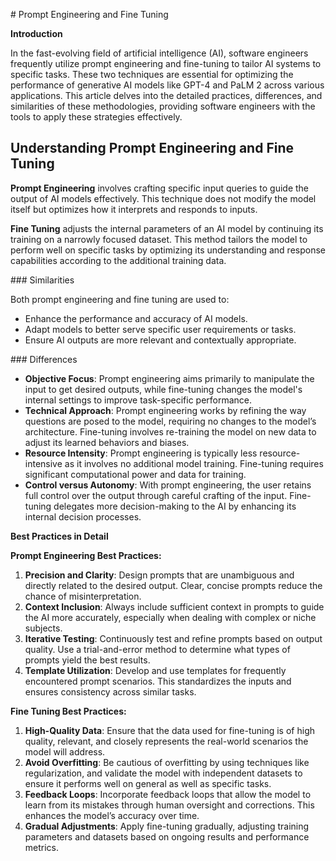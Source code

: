 # Prompt Engineering and Fine Tuning

**Introduction**

In the fast-evolving field of artificial intelligence (AI), software engineers frequently utilize prompt engineering and fine-tuning to tailor AI systems to specific tasks. These two techniques are essential for optimizing the performance of generative AI models like GPT-4 and PaLM 2 across various applications. This article delves into the detailed practices, differences, and similarities of these methodologies, providing software engineers with the tools to apply these strategies effectively.

## Understanding Prompt Engineering and Fine Tuning

**Prompt Engineering** involves crafting specific input queries to guide the output of AI models effectively. This technique does not modify the model itself but optimizes how it interprets and responds to inputs.

**Fine Tuning** adjusts the internal parameters of an AI model by continuing its training on a narrowly focused dataset. This method tailors the model to perform well on specific tasks by optimizing its understanding and response capabilities according to the additional training data.

### Similarities

Both prompt engineering and fine tuning are used to:

- Enhance the performance and accuracy of AI models.
- Adapt models to better serve specific user requirements or tasks.
- Ensure AI outputs are more relevant and contextually appropriate.

### Differences

- **Objective Focus**: Prompt engineering aims primarily to manipulate the input to get desired outputs, while fine-tuning changes the model's internal settings to improve task-specific performance.
- **Technical Approach**: Prompt engineering works by refining the way questions are posed to the model, requiring no changes to the model’s architecture. Fine-tuning involves re-training the model on new data to adjust its learned behaviors and biases.
- **Resource Intensity**: Prompt engineering is typically less resource-intensive as it involves no additional model training. Fine-tuning requires significant computational power and data for training.
- **Control versus Autonomy**: With prompt engineering, the user retains full control over the output through careful crafting of the input. Fine-tuning delegates more decision-making to the AI by enhancing its internal decision processes.

**Best Practices in Detail**

**Prompt Engineering Best Practices:**

1. **Precision and Clarity**: Design prompts that are unambiguous and directly related to the desired output. Clear, concise prompts reduce the chance of misinterpretation.
2. **Context Inclusion**: Always include sufficient context in prompts to guide the AI more accurately, especially when dealing with complex or niche subjects.
3. **Iterative Testing**: Continuously test and refine prompts based on output quality. Use a trial-and-error method to determine what types of prompts yield the best results.
4. **Template Utilization**: Develop and use templates for frequently encountered prompt scenarios. This standardizes the inputs and ensures consistency across similar tasks.

**Fine Tuning Best Practices:**

1. **High-Quality Data**: Ensure that the data used for fine-tuning is of high quality, relevant, and closely represents the real-world scenarios the model will address.
2. **Avoid Overfitting**: Be cautious of overfitting by using techniques like regularization, and validate the model with independent datasets to ensure it performs well on general as well as specific tasks.
3. **Feedback Loops**: Incorporate feedback loops that allow the model to learn from its mistakes through human oversight and corrections. This enhances the model’s accuracy over time.
4. **Gradual Adjustments**: Apply fine-tuning gradually, adjusting training parameters and datasets based on ongoing results and performance metrics.


